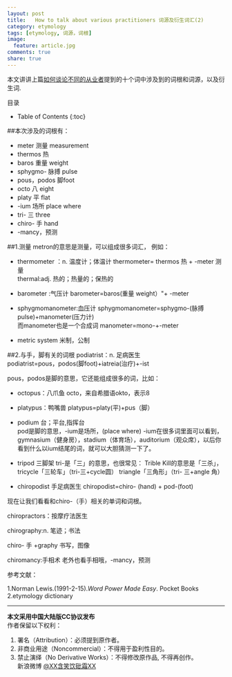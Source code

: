```yaml
---
layout: post
title:	 How to talk about various practitioners 词源及衍生词汇(2)
category: etymology
tags: [etymology, 词源，词根]
image:
  feature: article.jpg
comments: true
share: true
---
```


本文讲讲上篇[如何谈论不同的从业者](http://dg.youdao.com/index.php?app=group&ac=topic&id=479)提到的十个词中涉及到的词根和词源，以及衍生词.


目录

* Table of Contents
{:toc}

##本次涉及的词根有：

- meter 测量 measurement
- thermos 热 
- baros 重量 weight 
- sphygmo- 脉搏 pulse
- pous，podos 脚foot 
- octo 八 eight
- platy 平 flat 
- -ium 场所 place where
- tri- 三 three
- chiro- 手 hand
- -mancy，预测



##1.测量
metron的意思是测量，可以组成很多词汇，
例如：  

- thermometer ：n. 温度计；体温计
thermometer= thermos 热 +  -meter 测量  
thermal:adj. 热的；热量的；保热的

- barometer :气压计
barometer=baros(重量 weight）"+ -meter

- sphygmomanometer:血压计
sphygmomanometer=sphygmo-(脉搏pulse)+manometer(压力计)  
而manometer也是一个合成词
manometer=mono-+-meter

- metric system 米制，公制
	
##2.与手，脚有关的词根
podiatrist：n. 足病医生  
podiatrist=pous，podos(脚foot)+iatreia(治疗)+-ist

pous，podos是脚的意思，它还能组成很多的词，比如：

- octopus：八爪鱼
octo，来自希腊语okto，表示8

- platypus：鸭嘴兽
platypus=platy(平)+pus（脚）

- podium 台；平台,指挥台  
pod是脚的意思，-ium是场所，(place where)
-ium在很多词里面可以看到，gymnasium（健身房），stadium（体育场），auditorium（观众席），以后你看到什么以ium结尾的词，就可以大胆猜测一下了。

- tripod 三脚架
tri-是「三」的意思，也很常见：
Trible Kill的意思是「三杀」， tricycle「三轮车」（tri-三+cycle圆）
triangle「三角形」（tri- 三+angle 角）

- chiropodist 手足病医生
chiropodist=chiro- (hand) + pod-(foot)  



现在让我们看看和chiro-（手）相关的单词和词根。

chiropractors：按摩疗法医生

chirography:n. 笔迹；书法

chiro- 手 +graphy 书写，图像

chiromancy:手相术
老外也看手相哦，-mancy，预测


参考文献：  

1.Norman Lewis.(1991-2-15).*Word Power Made Easy*. Pocket Books  
2.etymology dictionary    

****************************************


**本文采用中国大陆版CC协议发布**  
作者保留以下权利：  
1. 署名（Attribution）：必须提到原作者。  
2. 非商业用途（Noncommercial）：不得用于盈利性目的。  
3. 禁止演绎（No Derivative Works）：不得修改原作品, 不得再创作。   
新浪微博 [@XX含笑饮砒霜XX](http://weibo.com/1807732335/AvK7VrQlp?type=like)